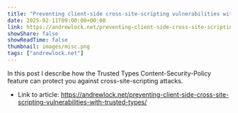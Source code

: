 ```yaml
---
title: "Preventing client-side cross-site-scripting vulnerabilities with Trusted Types"
date: 2025-02-11T09:00:00+00:00
link: https://andrewlock.net/preventing-client-side-cross-site-scripting-vulnerabilities-with-trusted-types/
showShare: false
showReadTime: false
thumbnail: images/misc.png
tags: ["andrewlock.net"]
---
```

In this post I describe how the Trusted Types Content-Security-Policy feature can protect you against cross-site-scripting attacks.

- Link to article: https://andrewlock.net/preventing-client-side-cross-site-scripting-vulnerabilities-with-trusted-types/